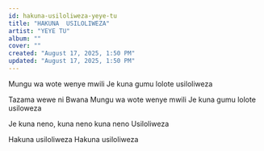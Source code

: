 ```yaml
---
id: hakuna-usiloliweza-yeye-tu
title: "HAKUNA  USILOLIWEZA"
artist: "YEYE TU"
album: ""
cover: ""
created: "August 17, 2025, 1:50 PM"
updated: "August 17, 2025, 1:50 PM"
---
```


Mungu wa wote wenye mwili 
Je kuna gumu lolote usiloliweza 

Tazama wewe ni Bwana 
Mungu wa wote wenye mwili 
Je kuna gumu lolote usiloweza 

Je kuna neno, kuna neno kuna neno
Usiloliweza

Hakuna usiloliweza
Hakuna usiloliweza